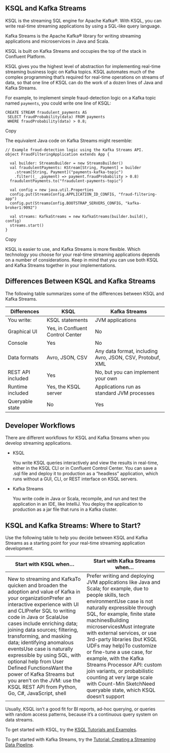 ## KSQL and Kafka Streams



KSQL is the streaming SQL engine for Apache Kafka®. With KSQL, you can write real-time streaming applications by using a SQL-like query language.

Kafka Streams is the Apache Kafka® library for writing streaming applications and microservices in Java and Scala.

KSQL is built on Kafka Streams and occupies the top of the stack in Confluent Platform.





KSQL gives you the highest level of abstraction for implementing real-time streaming business logic on Kafka topics. KSQL automates much of the complex programming that’s required for real-time operations on streams of data, so that one line of KSQL can do the work of a dozen lines of Java and Kafka Streams.

For example, to implement simple fraud-detection logic on a Kafka topic named `payments`, you could write one line of KSQL:

```
CREATE STREAM fraudulent_payments AS
 SELECT fraudProbability(data) FROM payments
 WHERE fraudProbability(data) > 0.8;
```

Copy

The equivalent Java code on Kafka Streams might resemble:

```
// Example fraud-detection logic using the Kafka Streams API.
object FraudFilteringApplication extends App {

  val builder: StreamsBuilder = new StreamsBuilder()
  val fraudulentPayments: KStream[String, Payment] = builder
    .stream[String, Payment]("payments-kafka-topic")
    .filter((_ ,payment) => payment.fraudProbability > 0.8)
  fraudulentPayments.to("fraudulent-payments-topic")

  val config = new java.util.Properties
  config.put(StreamsConfig.APPLICATION_ID_CONFIG, "fraud-filtering-app")
  config.put(StreamsConfig.BOOTSTRAP_SERVERS_CONFIG, "kafka-broker1:9092")

  val streams: KafkaStreams = new KafkaStreams(builder.build(), config)
  streams.start()
}
```

Copy

KSQL is easier to use, and Kafka Streams is more flexible. Which technology you choose for your real-time streaming applications depends on a number of considerations. Keep in mind that you can use both KSQL and Kafka Streams together in your implementations.

## Differences Between KSQL and Kafka Streams

The following table summarizes some of the differences between KSQL and Kafka Streams.

| Differences       | KSQL                             | Kafka Streams                                             |
| ----------------- | -------------------------------- | --------------------------------------------------------- |
| You write:        | KSQL statements                  | JVM applications                                          |
| Graphical UI      | Yes, in Confluent Control Center | No                                                        |
| Console           | Yes                              | No                                                        |
| Data formats      | Avro, JSON, CSV                  | Any data format, including Avro, JSON, CSV, Protobuf, XML |
| REST API included | Yes                              | No, but you can implement your own                        |
| Runtime included  | Yes, the KSQL server             | Applications run as standard JVM processes                |
| Queryable state   | No                               | Yes                                                       |



## Developer Workflows

There are different workflows for KSQL and Kafka Streams when you develop streaming applications.

- KSQL

  You write KSQL queries interactively and view the results in real-time, either in the KSQL CLI or in Confluent Control Center. You can save a .sql file and deploy it to production as a “headless” application, which runs without a GUI, CLI, or REST interface on KSQL servers.

- Kafka Streams

  You write code in Java or Scala, recompile, and run and test the application in an IDE, like IntelliJ. You deploy the application to production as a jar file that runs in a Kafka cluster.

## KSQL and Kafka Streams: Where to Start?

Use the following table to help you decide between KSQL and Kafka Streams as a starting point for your real-time streaming application development.

| Start with KSQL when…                                        | Start with Kafka Streams when…                               |
| ------------------------------------------------------------ | ------------------------------------------------------------ |
| New to streaming and KafkaTo quicken and broaden the adoption and value of Kafka in your organizationPrefer an interactive experience with UI and CLIPrefer SQL to writing code in Java or ScalaUse cases include enriching data; joining data sources; filtering, transforming, and masking data; identifying anomalous eventsUse case is naturally expressible by using SQL, with optional help from User Defined FunctionsWant the power of Kafka Streams but you aren’t on the JVM: use the KSQL REST API from Python, Go, C#, JavaScript, shell | Prefer writing and deploying JVM applications like Java and Scala; for example, due to people skills, tech environmentUse case is not naturally expressible through SQL, for example, finite state machinesBuilding microservicesMust integrate with external services, or use 3rd-party libraries (but KSQL UDFs may help)To customize or fine-tune a use case, for example, with the Kafka Streams Processor API: custom join variants, or probabilistic counting at very large scale with Count-Min SketchNeed queryable state, which KSQL doesn’t support |



Usually, KSQL isn’t a good fit for BI reports, ad-hoc querying, or queries with random access patterns, because it’s a continuous query system on data streams.

To get started with KSQL, try the [KSQL Tutorials and Examples](https://docs.confluent.io/current/ksql/docs/tutorials/index.html#ksql-tutorials).

To get started with Kafka Streams, try the [Tutorial: Creating a Streaming Data Pipeline](https://docs.confluent.io/current/streams/quickstart.html#streams-quickstart).